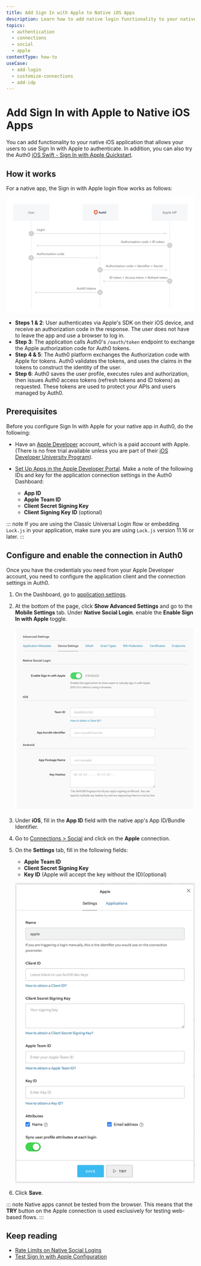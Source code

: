 ```yaml
---
title: Add Sign In with Apple to Native iOS Apps
description: Learn how to add native login functionality to your native app with Apple. 
topics:
  - authentication
  - connections
  - social
  - apple
contentType: how-to
useCase:
  - add-login
  - customize-connections
  - add-idp
---
```

# Add Sign In with Apple to Native iOS Apps

You can add functionality to your native iOS application that allows your users to use Sign In with Apple to authenticate. In addition, you can also try the Auth0 [iOS Swift - Sign In with Apple Quickstart](/quickstart/native/ios-swift-siwa).

## How it works

For a native app, the Sign in with Apple login flow works as follows:

![Sign In with Apple Authentication Flow](/media/articles/connections/social/apple/apple-siwa-authn-flow.png)

* **Steps 1 & 2**: User authenticates via Apple's SDK on their iOS device, and receive an authorization code in the response. The user does not have to leave the app and use a browser to log in.
* **Step 3**: The application calls Auth0's `/oauth/token` endpoint to exchange the Apple authorization code for Auth0 tokens.
* **Step 4 & 5**: The Auth0 platform exchanges the Authorization code with Apple for tokens.  Auth0 validates the tokens, and uses the claims in the tokens to construct the identity of the user.
* **Step 6**: Auth0 saves the user profile, executes rules and authorization, then issues Auth0 access tokens (refresh tokens and ID tokens) as requested. These tokens are used to protect your APIs and users managed by Auth0.

## Prerequisites

Before you configure Sign In with Apple for your native app in Auth0, do the following:

* Have an [Apple Developer](https://developer.apple.com/programs/) account, which is a paid account with Apple. (There is no free trial available unless you are part of their [iOS Developer University Program](https://developer.apple.com/support/compare-memberships/)).

* [Set Up Apps in the Apple Developer Portal](/connections/apple-siwa/set-up-apple). Make a note of the following IDs and key for the application connection settings in the Auth0 Dashboard:
 
  * **App ID**
  * **Apple Team ID**
  * **Client Secret Signing Key**
  * **Client Signing Key ID** (optional)

::: note
If you are using the Classic Universal Login flow or embedding `Lock.js` in your application, make sure you are using `Lock.js` version 11.16 or later. 
:::

## Configure and enable the connection in Auth0

Once you have the credentials you need from your Apple Developer account, you need to configure the application client and the connection settings in Auth0.

1. On the Dashboard, go to [application settings](${manage_url}/#/applications/${account.clientId}/settings).  

2. At the bottom of the page, click **Show Advanced Settings** and go to the **Mobile Settings** tab. Under **Native Social Login**. enable the **Enable Sign In with Apple** toggle. 

    ![Application Client Settings: Advanced Mobile Settings](/media/articles/connections/social/apple/apple-app-mobile-settings.png)

3. Under **iOS**, fill in the **App ID** field with the native app's App ID/Bundle Identifier.

4. Go to [Connections > Social](${manage_url}/#/connections/social) and click on the **Apple** connection. 

5. On the **Settings** tab, fill in the following fields:

    * **Apple Team ID**
    * **Client Secret Signing Key**
    * **Key ID** (Apple will accept the key without the ID)(optional)

    ![Application Connection Settings](/media/articles/connections/social/apple/apple-connection.png)

6. Click **Save**.

::: note
Native apps cannot be tested from the browser.  This means that the **TRY** button on the Apple connection is used exclusively for testing web-based flows.
:::

## Keep reading

* [Rate Limits on Native Social Logins](/policies/rate-limits#limits-on-native-social-logins)
* [Test Sign In with Apple Configuration](/connections/apple-siwa/test-siwa-connection)
